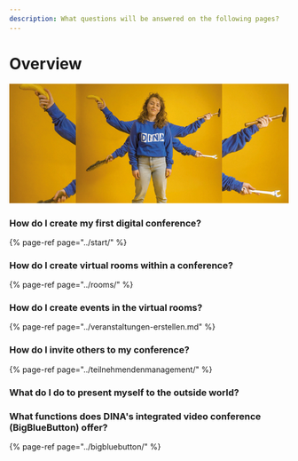 ```yaml
---
description: What questions will be answered on the following pages?
---
```


# Overview

![](../../.gitbook/assets/gitbook_multitool_750x320.jpg)

### How do I create my first digital conference?

{% page-ref page="../start/" %}

### How do I create virtual rooms within a conference?

{% page-ref page="../rooms/" %}

### How do I create events in the virtual rooms?

{% page-ref page="../veranstaltungen-erstellen.md" %}

### How do I invite others to my conference?

{% page-ref page="../teilnehmendenmanagement/" %}

### What do I do to present myself to the outside world?

### What functions does DINA's integrated video conference \(BigBlueButton\) offer?

{% page-ref page="../bigbluebutton/" %}



